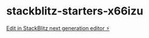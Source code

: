 # stackblitz-starters-x66izu

[Edit in StackBlitz next generation editor ⚡️](https://stackblitz.com/~/github.com/yufuworks/stackblitz-starters-x66izu)